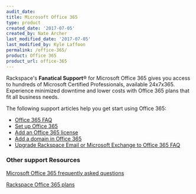 ```yaml
---
audit_date:
title: Microsoft Office 365
type: product
created_date: '2017-07-05'
created_by: Nate Archer
last_modified_date: '2017-07-05'
last_modified_by: Kyle Laffoon
permalink: /office-365/
product: Office 365
product_url: office-365
---
```


Rackspace's **Fanatical Support**&reg; for Microsoft Office 365 gives you access to hundreds of Microsoft Certified Professionals, available 24x7x365.  Experience minimized downtime and lower costs with Office 365 plans that fit all business needs.

The following support articles help you get start using Office 365:

- [Office 365 FAQ](how-to/office-365-faq/)
- [Set up Office 365](how-to/set-up-office-365/)
- [Add an Office 365 license](how-to/add-an-office-365-license/)
- [Add a domain in Office 365](how-to/add-a-domain-in-office-365)
- [Upgrade Rackspace Email or Microsoft Exchange to Office 365 FAQ](how-to/upgrade-rackspace-email-microsoft-exchange-to-office-365-faq/)  

### Other support Resources

[Microsoft Office 365 frequently asked questions](https://products.office.com/en-us/business/microsoft-office-365-frequently-asked-questions)

[Rackspace Office 365 plans](http://www.rackspace.com/office-365)
